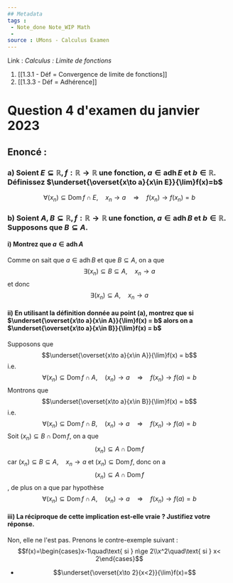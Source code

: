 ```yaml
---
## Metadata
tags : 
 - Note_done Note_WIP Math
 - 
source : UMons - Calculus Examen
---
```


Link :
_Calculus : Limite de fonctions_
1. [[1.3.1 - Déf = Convergence de limite de fonctions]]
2. [[1.3.3 - Déf = Adhérence]]


# Question 4 d'examen du janvier 2023
## Enoncé : 
### a) Soient $E ⊆ \mathbb{R}, f : \mathbb{R} → \mathbb{R}$ une fonction, $a ∈ \operatorname{adh}E$ et $b ∈ \mathbb{R}$. Définissez $\underset{\overset{x\to a}{x\in E}}{\lim}f(x)=b$ 
$$\forall (x_n)\subseteq\operatorname{Dom}f\cap E,\quad x_n\to a\quad\Rightarrow\quad f(x_n)\to f(x_n)=b$$
### b) Soient $A,B ⊆ \mathbb{R}, f : \mathbb{R} → \mathbb{R}$ une fonction, $a ∈ \operatorname{adh}B$ et $b ∈ \mathbb{R}$. Supposons que $B ⊆ A$.
#### i) Montrez que $a\in\operatorname{adh}A$
Comme on sait que $a\in\operatorname{adh}B$ et que $B\subseteq A$, on a que $$\exists (x_n)\subseteq B\subseteq A,\quad x_n\to a$$ et donc $$\exists(x_n)\subseteq A,\quad x_n\to a$$
#### ii) En utilisant la définition donnée au point (a), montrez que si $\underset{\overset{x\to a}{x\in A}}{\lim}f(x) = b$ alors on a $\underset{\overset{x\to a}{x\in B}}{\lim}f(x) = b$
Supposons que $$\underset{\overset{x\to a}{x\in A}}{\lim}f(x) = b$$ i.e. $$\forall (x_n)\subseteq\operatorname{Dom}f\cap A,\quad (x_n)\to a\quad\Rightarrow\quad f(x_n)\to f(a)=b$$ Montrons que $$\underset{\overset{x\to a}{x\in B}}{\lim}f(x) = b$$ i.e. $$\forall (x_n)\subseteq\operatorname{Dom}f\cap B,\quad (x_n)\to a\quad\Rightarrow\quad f(x_n)\to f(a)=b$$ Soit $(x_n)\subseteq B\cap\operatorname{Dom}f$, on a que $$(x_n)\subseteq A\cap\operatorname{Dom}f$$ car $(x_n)\subseteq B\subseteq A,\quad x_n\to a$ et $(x_n)\subseteq\operatorname{Dom} f$, donc on a $$(x_n)\subseteq A\cap\operatorname{Dom}f$$, de plus on a que par hypothèse $$\forall (x_n)\subseteq\operatorname{Dom}f\cap A,\quad (x_n)\to a\quad\Rightarrow\quad f(x_n)\to f(a)=b$$
#### iii) La réciproque de cette implication est-elle vraie ? Justifiez votre réponse.
Non, elle ne l'est pas. Prenons le contre-exemple suivant : $$f(x)=\begin{cases}x-1\quad\text{ si } n\ge 2\\x^2\quad\text{ si } x< 2\end{cases}$$
- $$\underset{\overset{x\to 2}{x<2}}{\lim}f(x)=$$